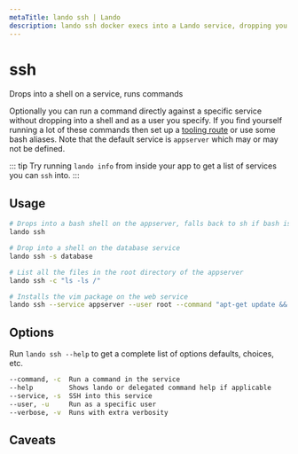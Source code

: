 ```yaml
---
metaTitle: lando ssh | Lando
description: lando ssh docker execs into a Lando service, dropping you into a shell by default or running specific commands as a given user.
---
```


# ssh

Drops into a shell on a service, runs commands

Optionally you can run a command directly against a specific service without dropping into a shell and as a user you specify. If you find yourself running a lot of these commands then set up a [tooling route](./../config/tooling.md) or use some bash aliases. Note that the default service is `appserver` which may or may not be defined.

::: tip
Try running `lando info` from inside your app to get a list of services you can `ssh` into.
:::

## Usage

```bash
# Drops into a bash shell on the appserver, falls back to sh if bash is unavailable
lando ssh

# Drop into a shell on the database service
lando ssh -s database

# List all the files in the root directory of the appserver
lando ssh -c "ls -ls /"

# Installs the vim package on the web service
lando ssh --service appserver --user root --command "apt-get update && apt install vim -y"
```

## Options

Run `lando ssh --help` to get a complete list of options defaults, choices, etc.

```bash
--command, -c  Run a command in the service
--help         Shows lando or delegated command help if applicable
--service, -s  SSH into this service
--user, -u     Run as a specific user
--verbose, -v  Runs with extra verbosity
```

## Caveats

